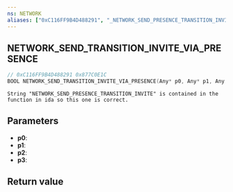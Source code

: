 ```yaml
---
ns: NETWORK
aliases: ["0xC116FF9B4D488291", "_NETWORK_SEND_PRESENCE_TRANSITION_INVITE"]
---
```

## NETWORK_SEND_TRANSITION_INVITE_VIA_PRESENCE

```c
// 0xC116FF9B4D488291 0x877C0E1C
BOOL NETWORK_SEND_TRANSITION_INVITE_VIA_PRESENCE(Any* p0, Any* p1, Any p2, Any p3);
```

```
String "NETWORK_SEND_PRESENCE_TRANSITION_INVITE" is contained in the function in ida so this one is correct.  
```

## Parameters
* **p0**: 
* **p1**: 
* **p2**: 
* **p3**: 

## Return value
